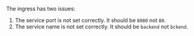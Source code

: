The ingress has two issues:

1. The service port is not set correctly. It should be `8080` not `80`.
2. The service name is not set correctly. It should be `backend` not `bckend`.

